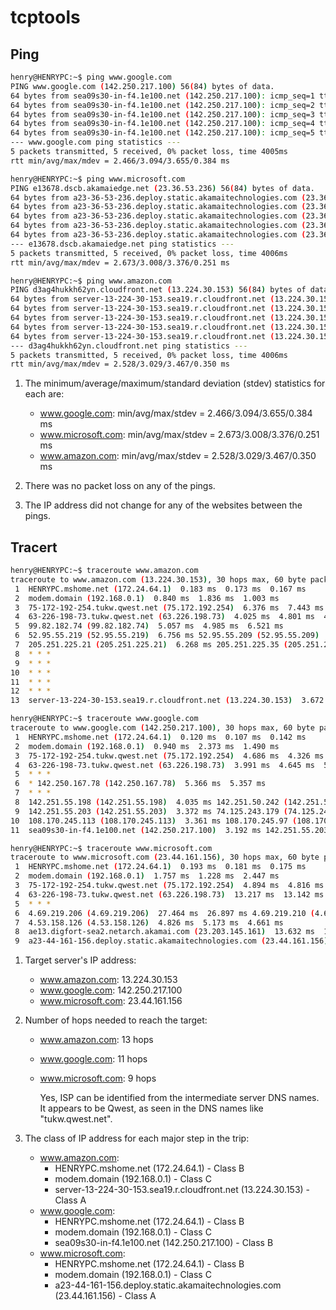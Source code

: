 # tcptools

## Ping

```bash
henry@HENRYPC:~$ ping www.google.com
PING www.google.com (142.250.217.100) 56(84) bytes of data.
64 bytes from sea09s30-in-f4.1e100.net (142.250.217.100): icmp_seq=1 ttl=117 time=3.66 ms
64 bytes from sea09s30-in-f4.1e100.net (142.250.217.100): icmp_seq=2 ttl=117 time=3.06 ms
64 bytes from sea09s30-in-f4.1e100.net (142.250.217.100): icmp_seq=3 ttl=117 time=2.47 ms
64 bytes from sea09s30-in-f4.1e100.net (142.250.217.100): icmp_seq=4 ttl=117 time=3.04 ms
64 bytes from sea09s30-in-f4.1e100.net (142.250.217.100): icmp_seq=5 ttl=117 time=3.25 ms
--- www.google.com ping statistics ---
5 packets transmitted, 5 received, 0% packet loss, time 4005ms
rtt min/avg/max/mdev = 2.466/3.094/3.655/0.384 ms
```

```bash
henry@HENRYPC:~$ ping www.microsoft.com
PING e13678.dscb.akamaiedge.net (23.36.53.236) 56(84) bytes of data.
64 bytes from a23-36-53-236.deploy.static.akamaitechnologies.com (23.36.53.236): icmp_seq=1 ttl=55 time=2.86 ms
64 bytes from a23-36-53-236.deploy.static.akamaitechnologies.com (23.36.53.236): icmp_seq=2 ttl=55 time=3.38 ms
64 bytes from a23-36-53-236.deploy.static.akamaitechnologies.com (23.36.53.236): icmp_seq=3 ttl=55 time=2.67 ms
64 bytes from a23-36-53-236.deploy.static.akamaitechnologies.com (23.36.53.236): icmp_seq=4 ttl=55 time=3.21 ms
64 bytes from a23-36-53-236.deploy.static.akamaitechnologies.com (23.36.53.236): icmp_seq=5 ttl=55 time=2.93 ms
--- e13678.dscb.akamaiedge.net ping statistics ---
5 packets transmitted, 5 received, 0% packet loss, time 4006ms
rtt min/avg/max/mdev = 2.673/3.008/3.376/0.251 ms
```

```bash
henry@HENRYPC:~$ ping www.amazon.com
PING d3ag4hukkh62yn.cloudfront.net (13.224.30.153) 56(84) bytes of data.
64 bytes from server-13-224-30-153.sea19.r.cloudfront.net (13.224.30.153): icmp_seq=1 ttl=247 time=2.76 ms
64 bytes from server-13-224-30-153.sea19.r.cloudfront.net (13.224.30.153): icmp_seq=2 ttl=247 time=3.47 ms
64 bytes from server-13-224-30-153.sea19.r.cloudfront.net (13.224.30.153): icmp_seq=3 ttl=247 time=2.53 ms
64 bytes from server-13-224-30-153.sea19.r.cloudfront.net (13.224.30.153): icmp_seq=4 ttl=247 time=3.34 ms
64 bytes from server-13-224-30-153.sea19.r.cloudfront.net (13.224.30.153): icmp_seq=5 ttl=247 time=3.04 ms
--- d3ag4hukkh62yn.cloudfront.net ping statistics ---
5 packets transmitted, 5 received, 0% packet loss, time 4006ms
rtt min/avg/max/mdev = 2.528/3.029/3.467/0.350 ms
```

1. The minimum/average/maximum/standard deviation (stdev) statistics for each are:

   - www.google.com: min/avg/max/stdev = 2.466/3.094/3.655/0.384 ms
   - www.microsoft.com: min/avg/max/stdev = 2.673/3.008/3.376/0.251 ms
   - www.amazon.com: min/avg/max/stdev = 2.528/3.029/3.467/0.350 ms
2. There was no packet loss on any of the pings.
3. The IP address did not change for any of the websites between the pings.

## Tracert

```bash
henry@HENRYPC:~$ traceroute www.amazon.com
traceroute to www.amazon.com (13.224.30.153), 30 hops max, 60 byte packets
 1  HENRYPC.mshome.net (172.24.64.1)  0.183 ms  0.173 ms  0.167 ms
 2  modem.domain (192.168.0.1)  0.840 ms  1.836 ms  1.003 ms
 3  75-172-192-254.tukw.qwest.net (75.172.192.254)  6.376 ms  7.443 ms  7.148 ms
 4  63-226-198-73.tukw.qwest.net (63.226.198.73)  4.025 ms  4.801 ms  4.906 ms
 5  99.82.182.74 (99.82.182.74)  5.057 ms  4.985 ms  6.521 ms
 6  52.95.55.219 (52.95.55.219)  6.756 ms 52.95.55.209 (52.95.55.209)  5.959 ms 52.95.55.219 (52.95.55.219)  6.213 ms
 7  205.251.225.21 (205.251.225.21)  6.268 ms 205.251.225.35 (205.251.225.35)  5.899 ms 205.251.225.49 (205.251.225.49)  6.079 ms
 8  * * *
 9  * * *
10  * * *
11  * * *
12  * * *
13  server-13-224-30-153.sea19.r.cloudfront.net (13.224.30.153)  3.672 ms  3.421 ms  3.238 ms
```

```bash
henry@HENRYPC:~$ traceroute www.google.com
traceroute to www.google.com (142.250.217.100), 30 hops max, 60 byte packets
 1  HENRYPC.mshome.net (172.24.64.1)  0.120 ms  0.107 ms  0.142 ms
 2  modem.domain (192.168.0.1)  0.940 ms  2.373 ms  1.490 ms
 3  75-172-192-254.tukw.qwest.net (75.172.192.254)  4.686 ms  4.326 ms  4.116 ms
 4  63-226-198-73.tukw.qwest.net (63.226.198.73)  3.991 ms  4.645 ms  5.984 ms
 5  * * *
 6  * 142.250.167.78 (142.250.167.78)  5.366 ms  5.357 ms
 7  * * *
 8  142.251.55.198 (142.251.55.198)  4.035 ms 142.251.50.242 (142.251.50.242)  4.488 ms 74.125.243.177 (74.125.243.177)  5.168 ms
 9  142.251.55.203 (142.251.55.203)  3.372 ms 74.125.243.179 (74.125.243.179)  8.521 ms 74.125.243.194 (74.125.243.194)  3.579 ms
10  108.170.245.113 (108.170.245.113)  3.361 ms 108.170.245.97 (108.170.245.97)  4.696 ms 108.170.245.113 (108.170.245.113)  3.450 ms
11  sea09s30-in-f4.1e100.net (142.250.217.100)  3.192 ms 142.251.55.203 (142.251.55.203)  3.416 ms sea09s30-in-f4.1e100.net (142.250.217.100)  2.334 ms
```

```bash
henry@HENRYPC:~$ traceroute www.microsoft.com
traceroute to www.microsoft.com (23.44.161.156), 30 hops max, 60 byte packets
 1  HENRYPC.mshome.net (172.24.64.1)  0.193 ms  0.181 ms  0.175 ms
 2  modem.domain (192.168.0.1)  1.757 ms  1.228 ms  2.447 ms
 3  75-172-192-254.tukw.qwest.net (75.172.192.254)  4.894 ms  4.816 ms  5.450 ms
 4  63-226-198-73.tukw.qwest.net (63.226.198.73)  13.217 ms  13.142 ms  4.174 ms
 5  * * *
 6  4.69.219.206 (4.69.219.206)  27.464 ms  26.897 ms 4.69.219.210 (4.69.219.210)  5.633 ms
 7  4.53.158.126 (4.53.158.126)  4.826 ms  5.173 ms  4.661 ms
 8  ae13.digfort-sea2.netarch.akamai.com (23.203.145.161)  13.632 ms  11.959 ms  11.413 ms
 9  a23-44-161-156.deploy.static.akamaitechnologies.com (23.44.161.156)  2.792 ms  2.666 ms  2.535 ms
 ```

1. Target server's IP address:

   - www.amazon.com: 13.224.30.153
   - www.google.com: 142.250.217.100
   - www.microsoft.com: 23.44.161.156

2. Number of hops needed to reach the target:

   - www.amazon.com: 13 hops
   - www.google.com: 11 hops
   - www.microsoft.com: 9 hops

        Yes, ISP can be identified from the intermediate server DNS names. It appears to be Qwest, as seen in the DNS names like "tukw.qwest.net".

3. The class of IP address for each major step in the trip:

   - www.amazon.com:
     - HENRYPC.mshome.net (172.24.64.1) - Class B
     - modem.domain (192.168.0.1) - Class C
     - server-13-224-30-153.sea19.r.cloudfront.net (13.224.30.153) - Class A
   - www.google.com:
     - HENRYPC.mshome.net (172.24.64.1) - Class B
     - modem.domain (192.168.0.1) - Class C
     - sea09s30-in-f4.1e100.net (142.250.217.100) - Class B
   - www.microsoft.com:
     - HENRYPC.mshome.net (172.24.64.1) - Class B
     - modem.domain (192.168.0.1) - Class C
     - a23-44-161-156.deploy.static.akamaitechnologies.com (23.44.161.156) - Class A